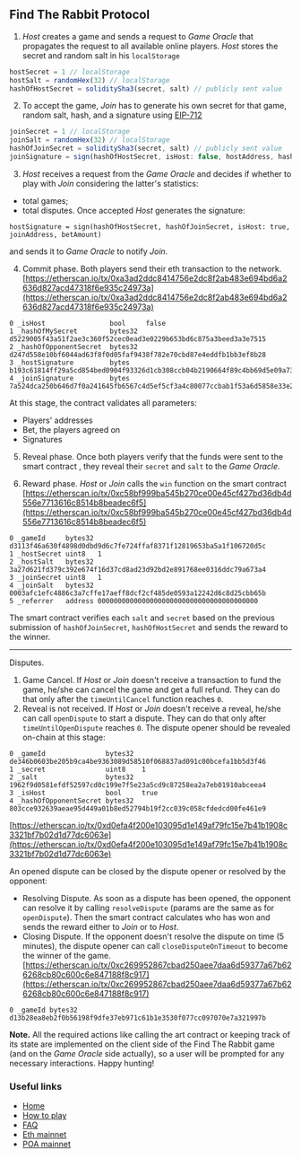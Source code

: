 ## Find The Rabbit Protocol
1. *Host* creates a game and sends a request to *Game Oracle* that propagates the request to all available online players.
*Host* stores the secret and random salt in his `localStorage`
```js
hostSecret = 1 // localStorage
hostSalt = randomHex(32) // localStorage
hashOfHostSecret = soliditySha3(secret, salt) // publicly sent value
```

2. To accept the game, *Join* has to generate his own secret for that game, random salt, hash, and a signature using [EIP-712](https://github.com/ethereum/EIPs/blob/master/EIPS/eip-712.md)
```js
joinSecret = 1 // localStorage
joinSalt = randomHex(32) // localStorage
hashOfJoinSecret = soliditySha3(secret, salt) // publicly sent value
joinSignature = sign(hashOfHostSecret, isHost: false, hostAddress, hashOfJoinSecret, betAmount)
```

3. *Host* receives a request from the *Game Oracle* and decides if whether to play with *Join* considering the latter's statistics:
* total games;
* total disputes.
Once accepted *Host* generates the signature:
```
hostSignature = sign(hashOfHostSecret, hashOfJoinSecret, isHost: true, joinAddress, betAmount)
```
and sends it to *Game Oracle* to notify *Join*.

4. Commit phase. Both players send their eth transaction to the network.
[https://etherscan.io/tx/0xa3ad2ddc8414756e2dc8f2ab483e694bd6a2636d827acd47318f6e935c24973a](https://etherscan.io/tx/0xa3ad2ddc8414756e2dc8f2ab483e694bd6a2636d827acd47318f6e935c24973a)
```
0 _isHost                bool     false
1 _hashOfMySecret        bytes32  d5229005f43a51f2ae3c360f52cec0ead3e0229b653bd6c875a3beed3a3e7515
2 _hashOfOpponentSecret  bytes32  d247d558e10bf6044ad63f8f0d05faf9438f782e70cbd87e4eddfb1bb3ef8b28
3 _hostSignature         bytes    b193c61814ff29a5cd854bed0904f93326d1cb308ccb04b2190664f89c4bb69d5e09a73c8d26586f56b31c73720779c298e4191184dad57d984c58dd7d6e2fa51c
4 _joinSignature         bytes    7a524dca250b646d7f0a241645fb6567c4d5ef5cf3a4c80077ccbab1f53a6d5858e33e265df1d0f390238a7fa058a7eb5e2ba34e08c37103c606707b01c37e361b
```
At this stage, the contract validates all parameters:
* Players' addresses
* Bet, the players agreed on
* Signatures

5. Reveal phase. Once both players verify that the funds were sent to the smart contract , 
they reveal their `secret` and `salt` to the *Game Oracle*.

6. Reward phase. *Host* or *Join* calls the `win` function on the smart contract 
[https://etherscan.io/tx/0xc58bf999ba545b270ce00e45cf427bd36db4d556e7713616c8514b8beadec6f5](https://etherscan.io/tx/0xc58bf999ba545b270ce00e45cf427bd36db4d556e7713616c8514b8beadec6f5)
```
0 _gameId     bytes32 d3113f46a630f4898d0dbd9d6c7fe724ffaf8371f12819653ba5a1f106720d5c
1 _hostSecret uint8   1
2 _hostSalt   bytes32 3a27d621fd379c392e674f16d37cd8ad23d92bd2e891768ee0316ddc79a673a4
3 _joinSecret uint8   1
4 _joinSalt   bytes32 0003afc1efc4886c3a7cffe17aeff8dcf2cf485de0593a12242d6c8d25cbb65b
5 _referrer   address 0000000000000000000000000000000000000000
```
The smart contract verifies each `salt` and `secret` based on the previous submission of `hashOfJoinSecret`, `hashOfHostSecret` and sends the reward to the winner.

-----
Disputes.
1. Game Cancel. If *Host* or *Join* doesn't receive a transaction to fund the game, he/she can cancel the game and get a full refund. They can do that only after the `timeUntilCancel` function reaches `0`.
2. Reveal is not received. If *Host* or *Join* doesn't receive a reveal, he/she can call `openDispute` to start a dispute. They can do that only after `timeUntilOpenDispute` reaches `0`. The dispute opener should be revealed on-chain at this stage:
```
0 _gameId               bytes32  de346b0603be205b9ca4be9363089d58510f068837ad091c00bcefa1bb5d3f46
1 _secret               uint8    1
2 _salt                 bytes32  1962f9d0581efdf52597cd0c199e7f5e23a5cd9c87258ea2a7eb01910abceea4
3 _isHost               bool     true
4 _hashOfOpponentSecret bytes32  803cce932639aeae95d449a01b8ed52794b19f2cc039c058cfdedcd00fe461e9
```
[https://etherscan.io/tx/0xd0efa4f200e103095d1e149af79fc15e7b41b1908c3321bf7b02d1d77dc6063e](https://etherscan.io/tx/0xd0efa4f200e103095d1e149af79fc15e7b41b1908c3321bf7b02d1d77dc6063e)

An opened dispute can be closed by the dispute opener or resolved by the opponent:
* Resolving Dispute. As soon as a dispute has been opened, the opponent can resolve it by calling `resolveDispute` (params are the same as for `openDispute`). Then the smart contract calculates who has won and sends the reward either to *Join* or to *Host*.
* Closing Dispute. If the opponent doesn't resolve the dispute on time (5 minutes), the dispute opener can call `closeDisputeOnTimeout` to become the winner of the game. 
[https://etherscan.io/tx/0xc269952867cbad250aee7daa6d59377a67b626268cb80c600c6e847188f8c917](https://etherscan.io/tx/0xc269952867cbad250aee7daa6d59377a67b626268cb80c600c6e847188f8c917)
```
0 _gameId bytes32 d13b28ea8eb2f0b56198f9dfe37eb971c61b1e3530f077cc097070e7a321997b
```

**Note.**
All the required actions like calling the art contract or keeping track of its state are implemented on the client side of the Find The Rabbit game (and on the *Game Oracle* side actually), so a user will be prompted for any necessary interactions. Happy hunting!

### Useful links
 - [Home](index.html)  
 - [How to play](HowToPlay.html)  
 - [FAQ](FAQ.html)
 - [Eth mainnet](https://etherscan.io/address/0x2e9494387868eb9ec6997b711d655de82f53713f)
 - [POA mainnet](https://blockscout.com/poa/core/address/0x152d57780ff1da6fa08e2c4bc4c739ea6f001e8c/transactions)
